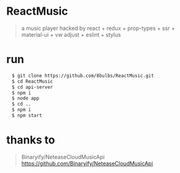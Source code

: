 # ReactMusic
> a music player hacked by react + redux + prop-types + ssr + material-ui + vw adjust + eslint + stylus
# run
```bash
  $ git clone https://github.com/8bulbs/ReactMusic.git
  $ cd ReactMusic
  $ cd api-server
  $ npm i
  $ node app
  $ cd ..
  $ npm i
  $ npm start
 ```
# thanks to
> Binaryify/NeteaseCloudMusicApi
> https://github.com/Binaryify/NeteaseCloudMusicApi
